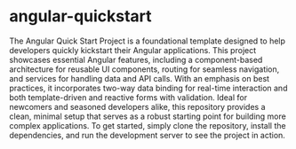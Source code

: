 # angular-quickstart
The Angular Quick Start Project is a foundational template designed to help developers quickly kickstart their Angular applications. This project showcases essential Angular features, including a component-based architecture for reusable UI components, routing for seamless navigation, and services for handling data and API calls. With an emphasis on best practices, it incorporates two-way data binding for real-time interaction and both template-driven and reactive forms with validation. Ideal for newcomers and seasoned developers alike, this repository provides a clean, minimal setup that serves as a robust starting point for building more complex applications. To get started, simply clone the repository, install the dependencies, and run the development server to see the project in action.






